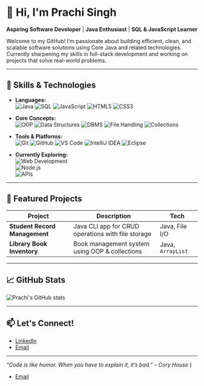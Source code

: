 # 👋 Hi, I'm Prachi Singh

**Aspiring Software Developer** | **Java Enthusiast** | **SQL & JavaScript Learner**

Welcome to my GitHub! I’m passionate about building efficient, clean, and scalable software solutions using Core Java and related technologies. Currently sharpening my skills in full-stack development and working on projects that solve real-world problems.

---

## 🚀 Skills & Technologies

- **Languages:**  
  ![Java](https://img.shields.io/badge/Java-%23ED8B00?style=for-the-badge&logo=java&logoColor=white)  ![SQL](https://img.shields.io/badge/SQL-%2300C7B7?style=for-the-badge&logo=mysql&logoColor=white)  ![JavaScript](https://img.shields.io/badge/JavaScript-%23F7DF1E?style=for-the-badge&logo=javascript&logoColor=black)  ![HTML5](https://img.shields.io/badge/HTML5-%23E34F26?style=for-the-badge&logo=html5&logoColor=white)  ![CSS3](https://img.shields.io/badge/CSS3-%231572B6?style=for-the-badge&logo=css3&logoColor=white)

- **Core Concepts:**  
  ![OOP](https://img.shields.io/badge/OOP-%23007396?style=for-the-badge&logo=apache&logoColor=white)  ![Data Structures](https://img.shields.io/badge/Data%20Structures-%23007ACC?style=for-the-badge&logo=codeforces&logoColor=white)  ![DBMS](https://img.shields.io/badge/DBMS-%234B8BBE?style=for-the-badge&logo=sqlite&logoColor=white)  ![File Handling](https://img.shields.io/badge/File%20Handling-%232C8EBB?style=for-the-badge&logo=files&logoColor=white)  ![Collections](https://img.shields.io/badge/Collections%20Framework-%236DB33F?style=for-the-badge&logo=librarything&logoColor=white)

- **Tools & Platforms:**  
  ![Git](https://img.shields.io/badge/Git-%23F05033?style=for-the-badge&logo=git&logoColor=white)  ![GitHub](https://img.shields.io/badge/GitHub-%23121011?style=for-the-badge&logo=github&logoColor=white)  ![VS Code](https://img.shields.io/badge/VS%20Code-%23007ACC?style=for-the-badge&logo=visual-studio-code&logoColor=white)  ![IntelliJ IDEA](https://img.shields.io/badge/IntelliJ%20IDEA-%23000000?style=for-the-badge&logo=intellij-idea&logoColor=white)  ![Eclipse](https://img.shields.io/badge/Eclipse-%232C2255?style=for-the-badge&logo=eclipse&logoColor=white)

- **Currently Exploring:**  
  ![Web Development](https://img.shields.io/badge/Web%20Development-%23323330?style=for-the-badge&logo=webcomponents.org&logoColor=white)  
  ![Node.js](https://img.shields.io/badge/Node.js-%23339933?style=for-the-badge&logo=nodedotjs&logoColor=white)  
  ![APIs](https://img.shields.io/badge/REST%20APIs-%23FF6F61?style=for-the-badge&logo=postman&logoColor=white)


---

## 📂 Featured Projects

| Project | Description | Tech |
|--------|-------------|------|
| **Student Record Management** | Java CLI app for CRUD operations with file storage | Java, File I/O |
| **Library Book Inventory** | Book management system using OOP & collections | Java, `ArrayList` |

---

## 📈 GitHub Stats

![Prachi's GitHub stats](https://github-readme-stats.vercel.app/api?username=singhscala&show_icons=true&theme=calm)

---

## 📫 Let's Connect!

- [LinkedIn](https://www.linkedin.com/in/psingh1612/)
- [Email](mailto:singhprachi1612@gmail.com)

---

_“Code is like humor. When you have to explain it, it’s bad.” – Cory House_
)
- [Email](mailto:singhprachi1612@gmail.com)

